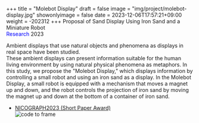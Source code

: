 +++
title = "Molebot Display"
draft = false
image = "img/project/molebot-display.jpg"
showonlyimage = false
date = 2023-12-06T17:57:21+09:00
weight = -202312
+++
Proposal of Sand Display Using Iron Sand and a Miniature Robot  
<span style="color: blue; ">Research</span>  2023
<!--more-->


Ambient displays that use natural objects and phenomena as displays in real space have been studied.  
These ambient displays can present information suitable for the human living environment by using natural physical phenomena as metaphors.
In this study, we propose the "Molebot Display," which displays information by controlling a small robot and using an iron sand as a display.
In the Molebot Display, a small robot is equipped with a mechanism that moves a magnet up and down, and the robot controls the projection of iron sand by moving the magnet up and down at the bottom of a container of iron sand.

- <a href="https://art-science.org/nicograph/nico2023/#:~:text=S%2D10%20Molebot%20Display%20%3A%20%E5%B0%8F%E5%9E%8B%E3%83%AD%E3%83%9C%E3%83%83%E3%83%88%E3%81%A8%E7%A0%82%E9%89%84%E3%82%92%E7%94%A8%E3%81%84%E3%81%9F%E6%83%85%E5%A0%B1%E6%8F%90%E7%A4%BA%E6%89%8B%E6%B3%95%E3%81%AE%E6%8F%90%E6%A1%88%0A%E8%8F%8A%E6%B1%A0%20%E5%BA%B7%E5%A4%AA%EF%BC%88%E6%98%8E%E6%98%9F%E5%A4%A7%E5%AD%A6%EF%BC%89" target="_blank">NICOGRAPH2023 (Short Paper Award)</a>  
![code to frame](../../img/project/molebot-display.jpg)

